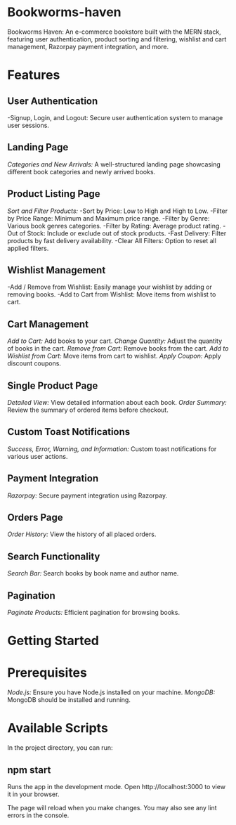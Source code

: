 # Bookworms-haven
Bookworms Haven: An e-commerce bookstore built with the MERN stack, featuring user authentication, product sorting and filtering, wishlist and cart management, Razorpay payment integration, and more. 

# Features

## User Authentication
-Signup, Login, and Logout: Secure user authentication system to manage user sessions.

## Landing Page
*Categories and New Arrivals:* A well-structured landing page showcasing different book categories and newly arrived books.

## Product Listing Page
*Sort and Filter Products:*
-Sort by Price: Low to High and High to Low.
-Filter by Price Range: Minimum and Maximum price range.
-Filter by Genre: Various book genres categories.
-Filter by Rating: Average product rating.
-Out of Stock: Include or exclude out of stock products.
-Fast Delivery: Filter products by fast delivery availability.
-Clear All Filters: Option to reset all applied filters.

## Wishlist Management
-Add / Remove from Wishlist: Easily manage your wishlist by adding or removing books.
-Add to Cart from Wishlist: Move items from wishlist to cart.

## Cart Management
*Add to Cart:* Add books to your cart.
*Change Quantity:* Adjust the quantity of books in the cart.
*Remove from Cart:* Remove books from the cart.
*Add to Wishlist from Cart:* Move items from cart to wishlist.
*Apply Coupon:* Apply discount coupons.

## Single Product Page
*Detailed View:* View detailed information about each book.
*Order Summary:* Review the summary of ordered items before checkout.

## Custom Toast Notifications
*Success, Error, Warning, and Information:* Custom toast notifications for various user actions.

## Payment Integration
*Razorpay:* Secure payment integration using Razorpay.

## Orders Page
*Order History:* View the history of all placed orders.

## Search Functionality
*Search Bar:* Search books by book name and author name.

## Pagination
*Paginate Products:* Efficient pagination for browsing books.

# Getting Started

# Prerequisites
*Node.js:* Ensure you have Node.js installed on your machine.
*MongoDB:* MongoDB should be installed and running.

# Available Scripts
In the project directory, you can run:

## npm start
Runs the app in the development mode.
Open http://localhost:3000 to view it in your browser.

The page will reload when you make changes.
You may also see any lint errors in the console.
